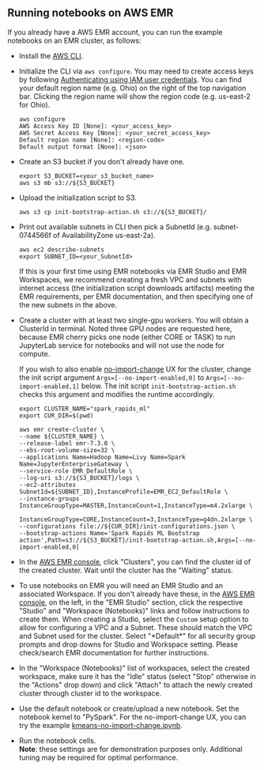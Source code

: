 ## Running notebooks on AWS EMR 

If you already have a AWS EMR account, you can run the example notebooks on an EMR cluster, as follows:
- Install the [AWS CLI](https://docs.aws.amazon.com/emr/latest/EMR-on-EKS-DevelopmentGuide/setting-up-cli.html).
- Initialize the CLI via `aws configure`. You may need to create access keys by following [Authenticating using IAM user credentials](https://docs.aws.amazon.com/cli/latest/userguide/cli-authentication-user.html). You can find your default region name (e.g. Ohio) on the right of the top navigation bar. Clicking the region name will show the region code (e.g. us-east-2 for Ohio). 
  ```
  aws configure
  AWS Access Key ID [None]: <your_access_key>
  AWS Secret Access Key [None]: <your_secret_access_key>
  Default region name [None]: <region-code>
  Default output format [None]: <json>
  ```
- Create an S3 bucket if you don't already have one.
  ```
  export S3_BUCKET=<your_s3_bucket_name>
  aws s3 mb s3://${S3_BUCKET}
  ```
- Upload the initialization script to S3.
  ```
  aws s3 cp init-bootstrap-action.sh s3://${S3_BUCKET}/
  ```
- Print out available subnets in CLI then pick a SubnetId (e.g. subnet-0744566f of AvailabilityZone us-east-2a).

  ```
  aws ec2 describe-subnets
  export SUBNET_ID=<your_SubnetId>
  ```
  
  If this is your first time using EMR notebooks via EMR Studio and EMR Workspaces, we recommend creating a fresh VPC and subnets with internet access (the initialization script downloads artifacts) meeting the EMR requirements, per EMR documentation, and then specifying one of the new subnets in the above.

- Create a cluster with at least two single-gpu workers. You will obtain a ClusterId in terminal. Noted three GPU nodes are requested here, because EMR cherry picks one node (either CORE or TASK) to run JupyterLab service for notebooks and will not use the node for compute.
  
  If you wish to also enable [no-import-change](../README.md#no-import-change) UX for the cluster, change the init script argument `Args=[--no-import-enabled,0]` to `Args=[--no-import-enabled,1]` below.   The init script `init-bootstrap-action.sh` checks this argument and modifies the runtime accordingly.

  ```
  export CLUSTER_NAME="spark_rapids_ml"
  export CUR_DIR=$(pwd)

  aws emr create-cluster \
  --name ${CLUSTER_NAME} \
  --release-label emr-7.3.0 \
  --ebs-root-volume-size=32 \
  --applications Name=Hadoop Name=Livy Name=Spark Name=JupyterEnterpriseGateway \
  --service-role EMR_DefaultRole \
  --log-uri s3://${S3_BUCKET}/logs \
  --ec2-attributes SubnetId=${SUBNET_ID},InstanceProfile=EMR_EC2_DefaultRole \
  --instance-groups InstanceGroupType=MASTER,InstanceCount=1,InstanceType=m4.2xlarge \
                    InstanceGroupType=CORE,InstanceCount=3,InstanceType=g4dn.2xlarge \
  --configurations file://${CUR_DIR}/init-configurations.json \
  --bootstrap-actions Name='Spark Rapids ML Bootstrap action',Path=s3://${S3_BUCKET}/init-bootstrap-action.sh,Args=[--no-import-enabled,0]
  ```
- In the [AWS EMR console](https://console.aws.amazon.com/emr/), click "Clusters", you can find the cluster id of the created cluster. Wait until the cluster has the "Waiting" status. 
- To use notebooks on EMR you will need an EMR Studio and an associated Workspace.   If you don't already have these, in the [AWS EMR console](https://console.aws.amazon.com/emr/), on the left, in the "EMR Studio" section, click the respective "Studio" and "Workspace (Notebooks)" links and follow instructions to create them.  When creating a Studio, select the `Custom` setup option to allow for configuring a VPC and a Subnet.  These should match the VPC and Subnet used for the cluster.  Select "\*Default\*" for all security group prompts and drop downs for Studio and Workspace setting.  Please check/search EMR documentation for further instructions. 

- In the "Workspace (Notebooks)" list of workspaces, select the created workspace, make sure it has the "Idle" status (select "Stop" otherwise in the "Actions" drop down) and click "Attach" to attach the newly created cluster through cluster id to the workspace.

- Use the default notebook or create/upload a new notebook. Set the notebook kernel to "PySpark".  For the no-import-change UX, you can try the example [kmeans-no-import-change.ipynb](../kmeans-no-import-change.ipynb).

- Run the notebook cells.  
  **Note**: these settings are for demonstration purposes only.  Additional tuning may be required for optimal performance.
